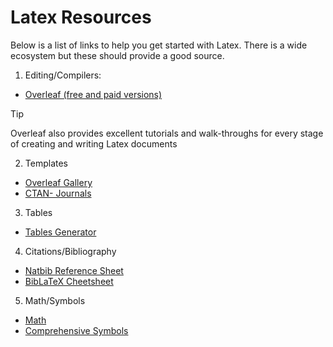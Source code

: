 # Latex Resources
Below is a list of links to help you get started with Latex. There is a wide ecosystem but these should provide a good source. 
1. Editing/Compilers:
  - [Overleaf (free and paid versions)](overleaf.com)
>[!TIP]
>Overleaf also provides excellent tutorials and walk-throughs for every stage of creating and writing Latex documents   
2. Templates
  - [Overleaf Gallery](https://www.overleaf.com/gallery)
  - [CTAN- Journals](https://ctan.org/topic/journalpub)
3. Tables  
  - [Tables Generator](https://www.tablesgenerator.com/latex_tables)
4. Citations/Bibliography
  - [Natbib Reference Sheet](http://merkel.texture.rocks/Latex/natbib.php)
  - [BibLaTeX Cheetsheet](https://mirrors.ibiblio.org/CTAN/documentation/biblatex-cheatsheet/biblatex-cheatsheet.pdf)
5. Math/Symbols
  - [Math](https://oeis.org/wiki/List_of_LaTeX_mathematical_symbols)
  - [Comprehensive Symbols](https://tug.ctan.org/info/symbols/comprehensive/symbols-a4.pdf)

